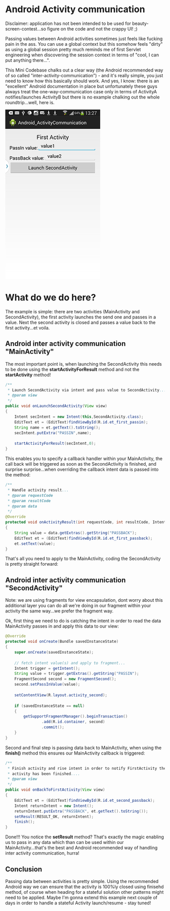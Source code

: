 Android Activity communication
=================================

Disclaimer: application has not been intended to be used for beauty-screen-contest...so figure on the code and not the crappy UI! ;)

Passing values between Android activities sometimes just feels like fucking pain in the ass. You can use a global context but this somehow feels "dirty" as using a global session pretty much reminds me of first Servlet engineering when discovering the session context in terms of "cool, I can put anything there...". 

This Mini Codebase chalks out a clear way (the Android recommended way of so called "inter-activity-communication") - and it's really simple, you just need to know how this basically should work. And yes, I know: there is an "excellent" Android documentation in place but unfortunately these guys always treat the one-way-communication case only in terms of ActivityA notifies/launches ActivityB but there is no example chalking out the whole roundtrip...well, here is.

![ScreenShot](/images/example_small.png)

# What do we do here?

The example is simple: there are two activities (MainActivity and SecondActivity), the first activity launches the send one and passes in a value. Next the second activity is closed and passes a value back to the first activity...et voila.

## Android inter activity communication "MainActivity"

The most important point is, when launching the SecondActivity this needs to be done using the **startActivityForResult** method  and not the **startActivity** method!

```java
/**
 * Launch SecondActivity via intent and pass value to SecondActivity...
 * @param view
 */
public void onLaunchSecondActivity(View view)
{
    Intent secIntent = new Intent(this,SecondActivity.class);
    EditText et = (EditText)findViewById(R.id.et_first_passin);
    String name = et.getText().toString();
    secIntent.putExtra("PASSIN",name);

    startActivityForResult(secIntent,0);
}
```

This enables you to specify a callback handler within your MainActivity, the call back will be triggered as soon as the SecondActivity is finished, and surprise surprise...when overriding the callback intent data is passed into the method:

```java
/**
 * Handle activity result...
 * @param requestCode
 * @param resultCode
 * @param data
 */
@Override
protected void onActivityResult(int requestCode, int resultCode, Intent data)
{
    String value = data.getExtras().getString("PASSBACK");
    EditText et = (EditText)findViewById(R.id.et_first_passback);
    et.setText(value);
}
```

That's all you need to apply to the MainActivity, coding the SecondActivity is pretty straight forward:

## Android inter activity communication "SecondActivity"

Note: we are using fragments for view encapsulation, dont worry about this additional layer you can do all we're doing in our fragment within your activity the same way...we prefer the fragment way.

Ok, first thing we need to do is catching the intent in order to read the data MainActivity passes in and apply this data to our view:

```java
@Override
protected void onCreate(Bundle savedInstanceState) 
{
    super.onCreate(savedInstanceState);

    // fetch intent value(s) and apply to fragment...
    Intent trigger = getIntent();
    String value = trigger.getExtras().getString("PASSIN");
    FragmentSecond second = new FragmentSecond();
    second.setPassInValue(value);

    setContentView(R.layout.activity_second);

    if (savedInstanceState == null) 
    {
        getSupportFragmentManager().beginTransaction()
                .add(R.id.container, second)
                .commit();
    }
}
```

Second and final step is passing data back to MainActivity, when using the **finish()** method this ensures our MainActivity callback is triggered:

```java
/**
 * Finish activity and rise intent in order to notify FirstActivity the
 * activity has been finished....
 * @param view
 */
public void onBackToFirstActivity(View view)
{
    EditText et = (EditText)findViewById(R.id.et_second_passback);
    Intent returnIntent = new Intent();
    returnIntent.putExtra("PASSBACK", et.getText().toString());
    setResult(RESULT_OK, returnIntent);
    finish();
}
```

Done!!! You notice the **setResult** method? That's exactly the magic enabling us to pass in any data which than can be used within our MainActivity...that's the best and Android recommended way of handling inter activity communication, hurra!

## Conclusion

Passing data between activities is pretty simple. Using the recommended Android way we can ensure that the activity is 100%ly closed using finisehd method, of course when heading for a stateful solution other patterns might need to be applied. Maybe I'm gonna extend this example next couple of days in order to handle a stateful Activity launch/resume - stay tuned!
